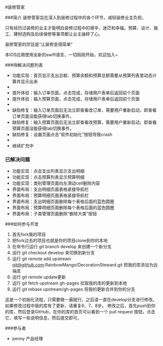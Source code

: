 #装修管家

###简介
装修管家旨在深入到装修过程中的各个环节，减轻装修业主负担。  

只有经历过装修的业主才能明白装修过程中的艰辛、迷茫和幸福。预算、设计、施工、建材选购及后续保修等事项都让业主操碎了心。

装修管家的宗旨是“让装修变得简单”

本IOS应用使用全新的swift语言，一切刚刚开始，欢迎加入~

###待解决问题列表
* 功能实现：首页显示支出总额、预算余额和预算总额需要从预算列表里动态计算并显示出来
* 
* 提升体验：输入订单页面，点击完成，存储用户表单后返回前个页面
* 提升体验：输入预算页面，点击完成，存储用户表单后返回前个页面
* 
* 缺陷修复：输入订单页面后无法立即查看改订单，需要用户重新启动，即查看订单页面没能获得tab切换事件。
* 缺陷修复：输入预算页面后无法立即查看改预算，需要用户重新启动，即查看预算页面没能获得tab切换事件。
* 缺陷修复：设置页面点击“软件初始化”按钮导致crash
* 
* 继续扩充中

### 已解决问题
* 功能实现：点击支出列表显示支出明细
* 功能实现：点击预算列表显示预算明细
* 功能实现：类别管理页面向左滑动cell删除内容
* 界面布局：支出明细页面表格紧接导航栏
* 界面布局：预算明细页面表格紧接导航栏
* 界面布局：支出明细页面删除每个表格后面的蓝色圆圈
* 界面布局：预算明细页面删除每个表格后面的蓝色圆圈 
* 界面布局：子类管理页面删除“删除大类”按钮

###如何参与开发
1. 首先fork我的项目
2. 把fork过去的项目也就是你的项目clone到你的本地
3. 在命令行运行 git branch develop 来创建一个新分支
4. 运行 git checkout develop 来切换到新分支
5. 运行 git remote add upstream git@github.com:RainbowMango/DecorationSteward.git 把我的库添加为远端库
6. 运行 git remote update更新
7. 运行 git fetch upstream gh-pages 拉取我的库的更新到本地
8. 运行 git rebase upstream/gh-pages 将我的更新合并到你的分支

这是一个初始化流程，只需要做一遍就行，之后请一直在develop分支进行修改。
如果修改过程中我的库有了更新，请重复6、7、8步。
修改之后，首先push到你的库，然后登录GitHub，在你的库的首页可以看到一个 pull request 按钮，点击它，填写一些说明信息，然后提交即可。

###参与者
* penny  产品经理
